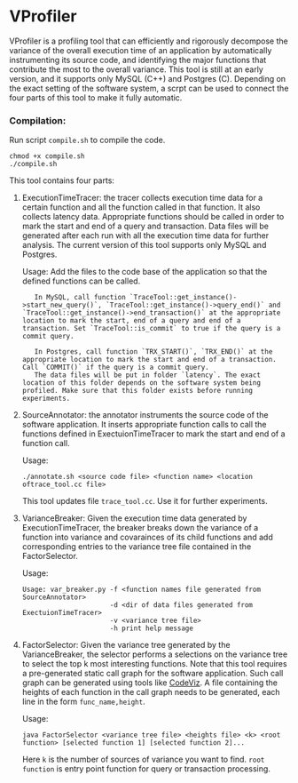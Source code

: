 # VProfiler

VProfiler is a profiling tool that can efficiently and rigorously decompose the variance of the overall execution time of an application by automatically instrumenting its source code, and identifying the major functions that contribute the most to the overall variance. This tool is still at an early version, and it supports only MySQL (C++) and Postgres (C). Depending on the exact setting of the software system, a scrpt can be used to connect the four parts of this tool to make it fully automatic.

### Compilation:
Run script `compile.sh` to compile the code.
```
chmod +x compile.sh
./compile.sh
```

This tool contains four parts:

1. ExecutionTimeTracer: the tracer collects execution time data for a certain function and all the function called in that function. It also collects latency data. Appropriate functions should be called in order to mark the start and end of a query and transaction. Data files will be generated after each run with all the execution time data for further analysis. The current version of this tool supports only MySQL and Postgres. 

   Usage: Add the files to the code base of the application so that the defined functions can be called.

   		  In MySQL, call function `TraceTool::get_instance()->start_new_query()`, `TraceTool::get_instance()->query_end()` and `TraceTool::get_instance()->end_transaction()` at the appropriate location to mark the start, end of a query and end of a transaction. Set `TraceTool::is_commit` to true if the query is a commit query.
   		  
   		  In Postgres, call function `TRX_START()`, `TRX_END()` at the appropriate location to mark the start and end of a transaction. Call `COMMIT()` if the query is a commit query.
   		  The data files will be put in folder `latency`. The exact location of this folder depends on the software system being profiled. Make sure that this folder exists before running experiments.

2. SourceAnnotator: the annotator instruments the source code of the software application. It inserts appropriate function calls to call the functions defined in ExectuionTimeTracer to mark the start and end of a function call.

   Usage:
   ```
   ./annotate.sh <source code file> <function name> <location oftrace_tool.cc file>
   ```

   This tool updates file `trace_tool.cc`. Use it for further experiments.

3. VarianceBreaker: Given the execution time data generated by ExecutionTimeTracer, the breaker breaks down the variance of a function into variance and covarainces of its child functions and add corresponding entries to the variance tree file contained in the FactorSelector.

   Usage:
   ```
   Usage: var_breaker.py -f <function names file generated from SourceAnnotator>
                         -d <dir of data files generated from ExectuionTimeTracer>
                         -v <variance tree file>
                         -h print help message
   ```

4. FactorSelector: Given the variance tree generated by the VarianceBreaker, the selector performs a selections on the variance tree to select the top k most interesting functions. Note that this tool requires a pre-generated static call graph for the software application. Such call graph can be generated using tools like [CodeViz](http://www.csn.ul.ie/~mel/projects/codeviz/). A file containing the heights of each function in the call graph needs to be generated, each line in the form `func_name,height`.

   Usage:
   ```
   java FactorSelector <variance tree file> <heights file> <k> <root function> [selected function 1] [selected function 2]...
   ```

   Here `k` is the number of sources of variance you want to find. `root function` is entry point function for query or transaction processing.
